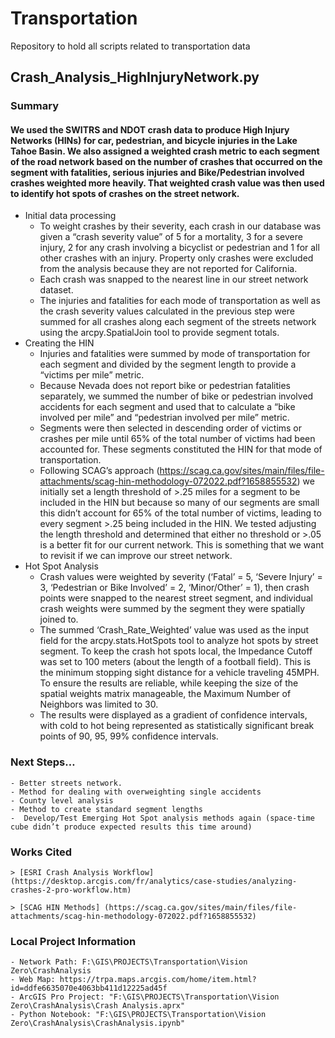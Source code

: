 # Transportation
Repository to hold all scripts related to transportation data

## Crash_Analysis_HighInjuryNetwork.py

### Summary

#### We used the SWITRS and NDOT crash data to produce High Injury Networks (HINs) for car, pedestrian, and bicycle injuries in the Lake Tahoe Basin. We also assigned a weighted crash metric to each segment of the road network based on the number of crashes that occurred on the segment with fatalities, serious injuries and Bike/Pedestrian involved crashes weighted more heavily. That weighted crash value was then used to identify hot spots of crashes on the street network.

- Initial data processing
    - To weight crashes by their severity, each crash in our database was given a “crash severity value” of 5 for a mortality, 3 for a severe injury, 2 for any crash involving a bicyclist or pedestrian and 1 for all other crashes with an injury. Property only crashes were excluded from the analysis because they are not reported for California.
    - Each crash was snapped to the nearest line in our street network dataset. 
    - The injuries and fatalities for each mode of transportation as well as the crash severity values calculated in the previous step were summed for all crashes along each segment of the streets network using the arcpy.SpatialJoin tool to provide segment totals.
- Creating the HIN
    - Injuries and fatalities were summed by mode of transportation for each segment and divided by the segment length to provide a “victims per mile” metric.
    - Because Nevada does not report bike or pedestrian fatalities separately, we summed the number of bike or pedestrian involved accidents for each segment and used that to calculate a “bike involved per mile” and “pedestrian involved per mile” metric.
    - Segments were then selected in descending order of victims or crashes per mile until 65% of the total number of victims had been accounted for. These segments constituted the HIN for that mode of transportation.
    -  Following SCAG’s approach (https://scag.ca.gov/sites/main/files/file-attachments/scag-hin-methodology-072022.pdf?1658855532) we initially set a length threshold of >.25 miles for a segment to be included in the HIN but because so many of our segments are small this didn’t account for 65% of the total number of victims, leading to every segment >.25 being included in the HIN. We tested adjusting the length threshold and determined that either no threshold or >.05 is a better fit for our current network. This is something that we want to revisit if we can improve our street network.
- Hot Spot Analysis
    - Crash values were weighted by severity (‘Fatal’ = 5, ‘Severe Injury’ = 3, ‘Pedestrian or Bike Involved’ = 2, ‘Minor/Other’ = 1), then crash points were snapped to the nearest street segment, and individual crash weights were summed by the segment they were spatially joined to. 
    - The summed ‘Crash_Rate_Weighted’ value was used as the input field for the arcpy.stats.HotSpots tool to analyze hot spots by street segment. To keep the crash hot spots local, the Impedance Cutoff was set to 100 meters (about the length of a football field). This is the minimum stopping sight distance for a vehicle traveling 45MPH. To ensure the results are reliable, while keeping the size of the spatial weights matrix manageable, the Maximum Number of Neighbors was limited to 30. 
    - The results were displayed as a gradient of confidence intervals, with cold to hot being represented as statistically significant break points of 90, 95, 99% confidence intervals.

### Next Steps…

    - Better streets network. 
    - Method for dealing with overweighting single accidents 
    - County level analysis
    - Method to create standard segment lengths
    -  Develop/Test Emerging Hot Spot analysis methods again (space-time cube didn’t produce expected results this time around)

### Works Cited

    > [ESRI Crash Analysis Workflow] (https://desktop.arcgis.com/fr/analytics/case-studies/analyzing-crashes-2-pro-workflow.htm)

    > [SCAG HIN Methods] (https://scag.ca.gov/sites/main/files/file-attachments/scag-hin-methodology-072022.pdf?1658855532)

### Local Project Information

    - Network Path: F:\GIS\PROJECTS\Transportation\Vision Zero\CrashAnalysis
    - Web Map: https://trpa.maps.arcgis.com/home/item.html?id=ddfe6635070e4063bb411d12225ad45f
    - ArcGIS Pro Project: "F:\GIS\PROJECTS\Transportation\Vision Zero\CrashAnalysis\Crash Analysis.aprx"
    - Python Notebook: "F:\GIS\PROJECTS\Transportation\Vision Zero\CrashAnalysis\CrashAnalysis.ipynb"

